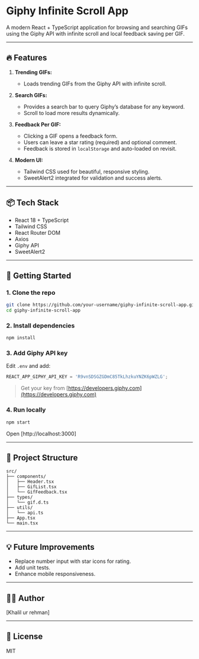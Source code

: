 # Giphy Infinite Scroll App

A modern React + TypeScript application for browsing and searching GIFs using the Giphy API with infinite scroll and local feedback saving per GIF.

---

## 🔥 Features

1. **Trending GIFs:**

   * Loads trending GIFs from the Giphy API with infinite scroll.

2. **Search GIFs:**

   * Provides a search bar to query Giphy’s database for any keyword.
   * Scroll to load more results dynamically.

3. **Feedback Per GIF:**

   * Clicking a GIF opens a feedback form.
   * Users can leave a star rating (required) and optional comment.
   * Feedback is stored in `localStorage` and auto-loaded on revisit.

4. **Modern UI:**

   * Tailwind CSS used for beautiful, responsive styling.
   * SweetAlert2 integrated for validation and success alerts.

---

## 📦 Tech Stack

* React 18 + TypeScript
* Tailwind CSS
* React Router DOM
* Axios
* Giphy API
* SweetAlert2

---

## 🚀 Getting Started

### 1. Clone the repo

```bash
git clone https://github.com/your-username/giphy-infinite-scroll-app.git
cd giphy-infinite-scroll-app
```

### 2. Install dependencies

```bash
npm install
```

### 3. Add Giphy API key

Edit `.env` and add:

```ts
REACT_APP_GIPHY_API_KEY = 'R9vnSDSGZGDmC85TkLhzkuYNZK6pWZLG';
```

> Get your key from [https://developers.giphy.com](https://developers.giphy.com)

### 4. Run locally

```bash
npm start
```

Open [http://localhost:3000]

---

## 📁 Project Structure

```
src/
├── components/
│   ├── Header.tsx
│   ├── GifList.tsx
│   └── GifFeedback.tsx
├── types/
│   └── gif.d.ts
├── utils/
│   └── api.ts
├── App.tsx
└── main.tsx
```

---

## 💡 Future Improvements

* Replace number input with star icons for rating.
* Add unit tests.
* Enhance mobile responsiveness.

---

## 🧑‍💻 Author

[Khalil ur rehman]

---

## 📄 License

MIT
